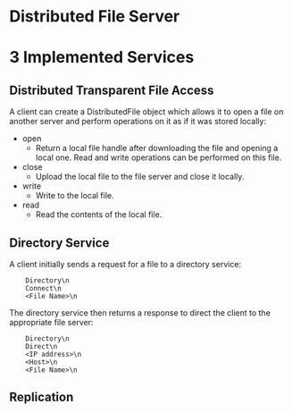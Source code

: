 Distributed File Server
=======================
# 3 Implemented Services
## Distributed Transparent File Access
A client can create a DistributedFile object which allows it to open a file on
another server and perform operations on it as if it was stored locally:

- open
    - Return a local file handle after downloading the file and opening a local
    one. Read and write operations can be performed on this file.
- close
    - Upload the local file to the file server and close it locally. 
- write
    - Write to the local file.
- read
    - Read the contents of the local file. 

## Directory Service
A client initially sends a request for a file to a directory service: 

        Directory\n
        Connect\n
        <File Name>\n

The directory service then returns a response to direct the client to the 
appropriate file server:
        
        Directory\n
        Direct\n
        <IP address>\n
        <Host>\n
        <File Name>\n

## Replication
